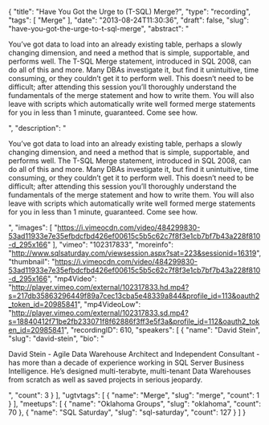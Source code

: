 {
  "title": "Have You Got the Urge to (T-SQL) Merge?",
  "type": "recording",
  "tags": [
    "Merge"
  ],
  "date": "2013-08-24T11:30:36",
  "draft": false,
  "slug": "have-you-got-the-urge-to-t-sql-merge",
  "abstract": "<p>You’ve got data to load into an already existing table, perhaps a slowly changing dimension, and need a method that is simple, supportable, and performs well. The T-SQL Merge statement, introduced in SQL 2008, can do all of this and more. Many DBAs investigate it, but find it unintuitive, time consuming, or they couldn’t get it to perform well. This doesn’t need to be difficult; after attending this session you’ll thoroughly understand the fundamentals of the merge statement and how to write them. You will also leave with scripts which automatically write well formed merge statements for you in less than 1 minute, guaranteed. Come see how. </p>",
  "description": "<p>You’ve got data to load into an already existing table, perhaps a slowly changing dimension, and need a method that is simple, supportable, and performs well. The T-SQL Merge statement, introduced in SQL 2008, can do all of this and more. Many DBAs investigate it, but find it unintuitive, time consuming, or they couldn’t get it to perform well. This doesn’t need to be difficult; after attending this session you’ll thoroughly understand the fundamentals of the merge statement and how to write them. You will also leave with scripts which automatically write well formed merge statements for you in less than 1 minute, guaranteed. Come see how. </p>",
  "images": [
    "https://i.vimeocdn.com/video/484299830-53ad11933e7e35efbdcfbd426ef00615c5b5c62c7f8f3e1cb7bf7b43a228f810-d_295x166"
  ],
  "vimeo": "102317833",
  "moreinfo": "http://www.sqlsaturday.com/viewsession.aspx?sat=223&sessionid=16319",
  "thumbnail": "https://i.vimeocdn.com/video/484299830-53ad11933e7e35efbdcfbd426ef00615c5b5c62c7f8f3e1cb7bf7b43a228f810-d_295x166",
  "mp4Video": "http://player.vimeo.com/external/102317833.hd.mp4?s=217db35863296449f89a7cec13cba5e48339a844&profile_id=113&oauth2_token_id=20985841",
  "mp4VideoLow": "http://player.vimeo.com/external/102317833.sd.mp4?s=18840412f71be2fb233071f8f62886f3ff3e5f3a&profile_id=112&oauth2_token_id=20985841",
  "recordingID": 610,
  "speakers": [
    {
      "name": "David Stein",
      "slug": "david-stein",
      "bio": "<p>David Stein - Agile Data Warehouse Architect and Independent Consultant - has more than a decade of experience working in SQL Server Business Intelligence. He’s designed multi-terabyte, multi-tenant Data Warehouses from scratch as well as saved projects in serious jeopardy.</p>",
      "count": 3
    }
  ],
  "ugtvtags": [
    {
      "name": "Merge",
      "slug": "merge",
      "count": 1
    }
  ],
  "meetups": [
    {
      "name": "Oklahoma Groups",
      "slug": "oklahoma",
      "count": 70
    },
    {
      "name": "SQL Saturday",
      "slug": "sql-saturday",
      "count": 127
    }
  ]
}